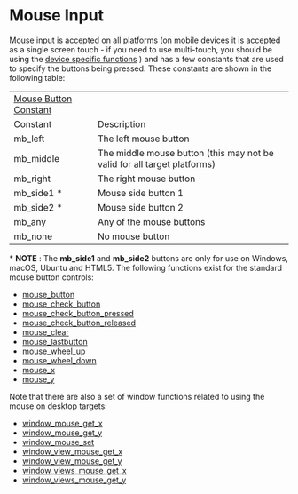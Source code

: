 # Mouse Input

Mouse input is accepted on all platforms (on mobile devices it is
accepted as a single screen touch - if you need to use multi-touch, you
should be using the [device specific
functions](../Device_Input/Device_Input) ) and has a few constants
that are used to specify the buttons being pressed. These constants are
shown in the following table:

|                                                                                                                          |                                                                          |
|--------------------------------------------------------------------------------------------------------------------------|--------------------------------------------------------------------------|
|  [Mouse Button Constant](../../../../../GameMaker_Language/GML_Reference/Game_Input/Mouse_Input/mouse_check_button)  |                                                                          |
| Constant                                                                                                                 | Description                                                              |
| mb_left                                                                                                                  | The left mouse button                                                    |
| mb_middle                                                                                                                | The middle mouse button (this may not be valid for all target platforms) |
| mb_right                                                                                                                 | The right mouse button                                                   |
| mb_side1 \*                                                                                                              | Mouse side button 1                                                      |
| mb_side2 \*                                                                                                              | Mouse side button 2                                                      |
| mb_any                                                                                                                   | Any of the mouse buttons                                                 |
| mb_none                                                                                                                  | No mouse button                                                          |

\* **NOTE** : The **mb_side1** and **mb_side2** buttons are only for use
on Windows, macOS, Ubuntu and HTML5. The following functions exist for
the standard mouse button controls:

-   [mouse_button](mouse_button)
-   [mouse_check_button](mouse_check_button)
-   [mouse_check_button_pressed](mouse_check_button_pressed)
-   [mouse_check_button_released](mouse_check_button_released)
-   [mouse_clear](mouse_clear)
-   [mouse_lastbutton](mouse_lastbutton)
-   [mouse_wheel_up](mouse_wheel_up)
-   [mouse_wheel_down](mouse_wheel_down)
-   [mouse_x](mouse_x)
-   [mouse_y](mouse_y)

Note that there are also a set of window functions related to using the
mouse on desktop targets:

-   [window_mouse_get_x](../../Cameras_And_Display/The_Game_Window/window_mouse_get_x)
-   [window_mouse_get_y](../../Cameras_And_Display/The_Game_Window/window_mouse_get_y)
-   [window_mouse_set](../../Cameras_And_Display/The_Game_Window/window_mouse_set)
-   [window_view_mouse_get_x](../../Cameras_And_Display/The_Game_Window/window_view_mouse_get_x)
-   [window_view_mouse_get_y](../../Cameras_And_Display/The_Game_Window/window_view_mouse_get_y)
-   [window_views_mouse_get_x](../../Cameras_And_Display/The_Game_Window/window_views_mouse_get_x)
-   [window_views_mouse_get_y](../../Cameras_And_Display/The_Game_Window/window_views_mouse_get_y)
